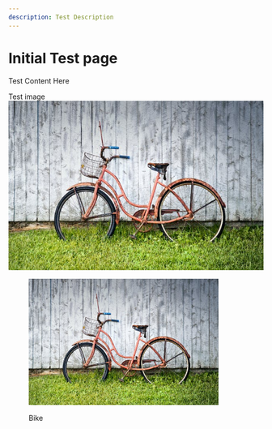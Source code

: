 ```yaml
---
description: Test Description
---
```


# Initial Test page

Test Content Here

Test image <img src="bike.jpg" alt="" data-size="original">



<figure><img src="bike.jpg" alt="" width="375"><figcaption><p>Bike</p></figcaption></figure>

